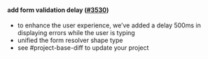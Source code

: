 #### add form validation delay ([#3530](https://github.com/shopsys/shopsys/pull/3530))

- to enhance the user experience, we’ve added a delay 500ms in displaying errors while the user is typing
- unified the form resolver shape type
- see #project-base-diff to update your project
